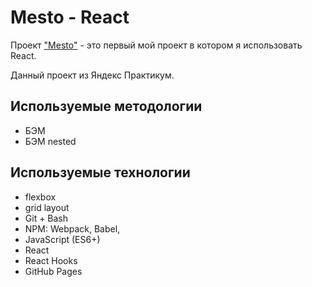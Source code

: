 # Mesto - React

Проект ["Mesto"](https://gerwo.github.io/mesto-react/) - это первый мой проект в котором я использовать React. 

Данный проект из Яндекс Практикум.

## Используемые методологии
* БЭМ
* БЭМ nested

## Используемые технологии
* flexbox
* grid layout
* Git + Bash
* NPM: Webpack, Babel,
* JavaScript (ES6+)
* React
* React Hooks
* GitHub Pages

